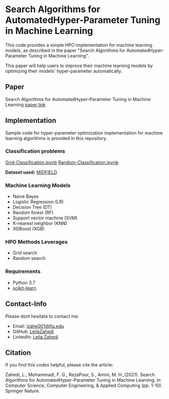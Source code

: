 # Search Algorithms for AutomatedHyper-Parameter Tuning in Machine Learning

This code provides a simple HPO implementation for machine learning models, as described in the paper "Search Algorithms for AutomatedHyper-Parameter Tuning in Machine Learning".  

This paper will help users to improve their machine learning models by optimizing their models' hyper-parameter automatically.

## Paper
Search Algorithms for AutomatedHyper-Parameter Tuning in Machine Learning
[paper link](https://link)  

## Implementation
Sample code for hyper-parameter optimization implementation for machine learning algorithms is provided in this repository.  
  
### Classification problems 
[Grid-Classification.ipynb](https://github.com/LeilaZa/HyperParameter-Optimization/blob/master/Grid_Classification.ipynb) 
[Random-Classification.ipynb](https://github.com/LeilaZa/HyperParameter-Optimization/blob/master/Random_Classification.ipynb)   

**Dataset used:** [MIDFIELD](https://engineering.purdue.edu/MIDFIELD)   

### Machine Learning Models 
* Naive Bayes
* Logistic Regression (LR)
* Decision Tree (DT)
* Random forest (RF)
* Support vector machine (SVM)
* K-nearest neighbor (KNN)  
* XGBoost (XGB)

### HPO Methods Leverages  
* Grid search
* Random search

### Requirements  
* Python 3.7  
* [scikit-learn](https://scikit-learn.org/stable/)  


## Contact-Info
Please dont hesitate to contact me: 
* Email: [lzahe001@fiu.edu](mailto:lzahe001@fiu.edu)
* GitHub: [LeilaZahedi](https://github.com/LeilaZa)
* LinkedIn: [Leila Zahedi](https://www.linkedin.com/in/leilaazahedi/)

## Citation
If you find this codes helpful, please cite the article:  

Zahedi, L., Mohammadi, F. G., RezaPour, S., Amini, M. H.,(2021). Search Algorithms for AutomatedHyper-Parameter Tuning in Machine Learning. In Computer Science, Computer Engineering, & Applied Computing (pp. 1-10). Springer Nature.

